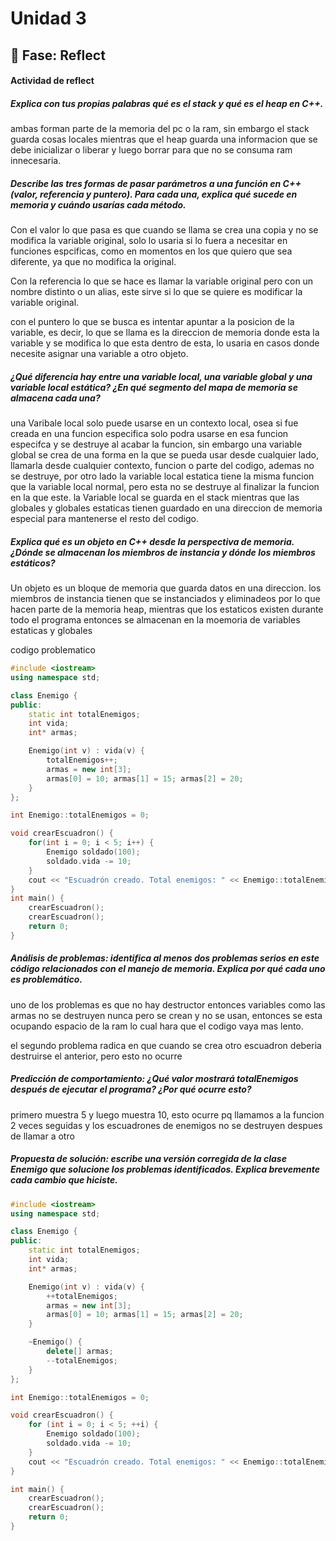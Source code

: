 # Unidad 3


## 🤔 Fase: Reflect


#### Actividad de reflect

##### Explica con tus propias palabras qué es el stack y qué es el heap en C++.

ambas forman parte de la memoria del pc o la ram, sin embargo el stack guarda cosas locales mientras que el heap guarda una informacion que se debe inicializar o liberar y luego borrar para que no se consuma ram innecesaria.

##### Describe las tres formas de pasar parámetros a una función en C++ (valor, referencia y puntero). Para cada una, explica qué sucede en memoria y cuándo usarías cada método.

Con el valor lo que pasa es que cuando se llama se crea una copia y no se modifica la variable original, solo lo usaria si lo fuera a necesitar en funciones espcificas, como en momentos en los que quiero que sea diferente, ya que no modifica la original.

Con la referencia lo que se hace es llamar la variable original pero con un nombre distinto o un alias, este sirve si lo que se quiere es modificar la variable original.

con el puntero lo que se busca es intentar apuntar a la posicion de la variable, es decir, lo que se llama es la direccion de memoria donde esta la variable y se modifica lo que esta dentro de esta, lo usaria en casos donde necesite asignar una variable a otro objeto.


##### ¿Qué diferencia hay entre una variable local, una variable global y una variable local estática? ¿En qué segmento del mapa de memoria se almacena cada una?

una Varibale local solo puede usarse en un contexto local, osea si fue creada en una funcion especifica solo podra usarse en esa funcion especifca y se destruye al acabar la funcion, sin embargo una variable global se crea de una forma en la que se pueda usar desde cualquier lado, llamarla desde cualquier contexto, funcion o parte del codigo, ademas no se destruye, por otro lado la variable local estatica tiene la misma funcion que la variable local normal, pero esta no se destruye al finalizar la funcion en la que este. la Variable local se guarda en el stack mientras que las globales y globales estaticas tienen guardado en una direccion de memoria especial para mantenerse el resto del codigo.


##### Explica qué es un objeto en C++ desde la perspectiva de memoria. ¿Dónde se almacenan los miembros de instancia y dónde los miembros estáticos?


Un objeto es un bloque de memoria que guarda datos en una direccion.
los miembros de instancia tienen que se instanciados y eliminadeos por lo que hacen parte de la memoria heap, mientras que los estaticos existen durante todo el programa entonces se almacenan en la moemoria de variables estaticas y globales

codigo problematico 

``` c++
#include <iostream>
using namespace std;

class Enemigo {
public:
    static int totalEnemigos;
    int vida;
    int* armas;

    Enemigo(int v) : vida(v) {
        totalEnemigos++;
        armas = new int[3];
        armas[0] = 10; armas[1] = 15; armas[2] = 20;
    }
};

int Enemigo::totalEnemigos = 0;

void crearEscuadron() {
    for(int i = 0; i < 5; i++) {
        Enemigo soldado(100);
        soldado.vida -= 10;
    }
    cout << "Escuadrón creado. Total enemigos: " << Enemigo::totalEnemigos << endl;
}
int main() {
    crearEscuadron();
    crearEscuadron();
    return 0;
}
```
##### Análisis de problemas: identifica al menos dos problemas serios en este código relacionados con el manejo de memoria. Explica por qué cada uno es problemático.

uno de los problemas es que no hay  destructor entonces variables como las armas no se destruyen nunca pero se crean y no se usan, entonces se esta ocupando espacio de la ram lo cual hara que el codigo vaya mas lento.

el segundo problema radica en que cuando se crea otro escuadron deberia destruirse el anterior, pero esto no ocurre


##### Predicción de comportamiento: ¿Qué valor mostrará totalEnemigos después de ejecutar el programa? ¿Por qué ocurre esto?

primero muestra 5 y luego muestra 10, esto ocurre pq llamamos a la funcion 2 veces seguidas y los escuadrones de enemigos no se destruyen despues de llamar a otro


##### Propuesta de solución: escribe una versión corregida de la clase Enemigo que solucione los problemas identificados. Explica brevemente cada cambio que hiciste.


``` c++
#include <iostream>
using namespace std;

class Enemigo {
public:
    static int totalEnemigos;
    int vida;
    int* armas;

    Enemigo(int v) : vida(v) {
        ++totalEnemigos;
        armas = new int[3];
        armas[0] = 10; armas[1] = 15; armas[2] = 20;
    }

    ~Enemigo() {
        delete[] armas;   
        --totalEnemigos;    
    }
};

int Enemigo::totalEnemigos = 0;

void crearEscuadron() {
    for (int i = 0; i < 5; ++i) {
        Enemigo soldado(100);
        soldado.vida -= 10;
    }
    cout << "Escuadrón creado. Total enemigos: " << Enemigo::totalEnemigos << endl;
}

int main() {
    crearEscuadron();
    crearEscuadron();
    return 0;
}

``` 













